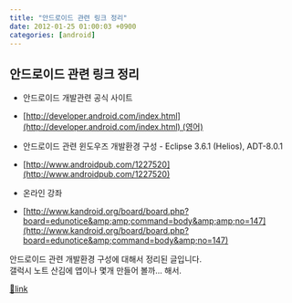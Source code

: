 ```yaml
---
title: "안드로이드 관련 링크 정리"
date: 2012-01-25 01:00:03 +0900
categories: [android]
---
```


안드로이드 관련 링크 정리
--------------

- 안드로이드 개발관련 공식 사이트
- [http://developer.android.com/index.html](http://developer.android.com/index.html) (영어)

- 안드로이드 관련 윈도우즈 개발환경 구성 - Eclipse 3.6.1 (Helios), ADT-8.0.1
- [http://www.androidpub.com/1227520](http://www.androidpub.com/1227520)

- 온라인 강좌
- [http://www.kandroid.org/board/board.php?board=edunotice&amp;amp;command=body&amp;amp;no=147](http://www.kandroid.org/board/board.php?board=edunotice&amp;command=body&amp;no=147)


  
안드로이드 관련 개발환경 구성에 대해서 정리된 글입니다.  
갤럭시 노트 산김에 앱이나 몇개 만들어 볼까... 해서.  
  



[🔗link](http://www.mins01.com/mh/tech/read/755)